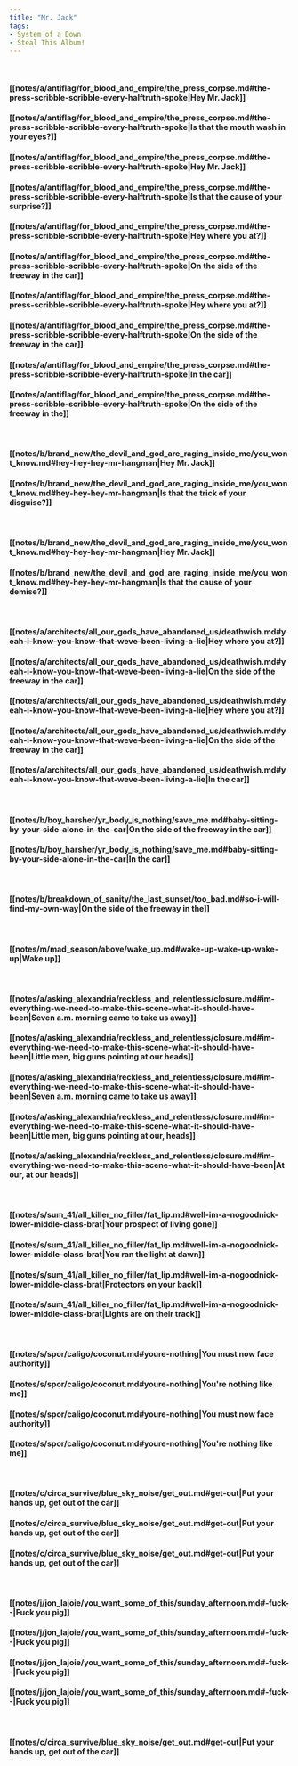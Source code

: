 ```yaml
---
title: "Mr. Jack"
tags:
- System of a Down
- Steal This Album!
---
```

&nbsp;
#### [[notes/a/antiflag/for_blood_and_empire/the_press_corpse.md#the-press-scribble-scribble-every-halftruth-spoke|Hey Mr. Jack]]
#### [[notes/a/antiflag/for_blood_and_empire/the_press_corpse.md#the-press-scribble-scribble-every-halftruth-spoke|Is that the mouth wash in your eyes?]]
#### [[notes/a/antiflag/for_blood_and_empire/the_press_corpse.md#the-press-scribble-scribble-every-halftruth-spoke|Hey Mr. Jack]]
#### [[notes/a/antiflag/for_blood_and_empire/the_press_corpse.md#the-press-scribble-scribble-every-halftruth-spoke|Is that the cause of your surprise?]]
#### [[notes/a/antiflag/for_blood_and_empire/the_press_corpse.md#the-press-scribble-scribble-every-halftruth-spoke|Hey where you at?]]
#### [[notes/a/antiflag/for_blood_and_empire/the_press_corpse.md#the-press-scribble-scribble-every-halftruth-spoke|On the side of the freeway in the car]]
#### [[notes/a/antiflag/for_blood_and_empire/the_press_corpse.md#the-press-scribble-scribble-every-halftruth-spoke|Hey where you at?]]
#### [[notes/a/antiflag/for_blood_and_empire/the_press_corpse.md#the-press-scribble-scribble-every-halftruth-spoke|On the side of the freeway in the car]]
#### [[notes/a/antiflag/for_blood_and_empire/the_press_corpse.md#the-press-scribble-scribble-every-halftruth-spoke|In the car]]
#### [[notes/a/antiflag/for_blood_and_empire/the_press_corpse.md#the-press-scribble-scribble-every-halftruth-spoke|On the side of the freeway in the]]
&nbsp;
#### [[notes/b/brand_new/the_devil_and_god_are_raging_inside_me/you_wont_know.md#hey-hey-hey-mr-hangman|Hey Mr. Jack]]
#### [[notes/b/brand_new/the_devil_and_god_are_raging_inside_me/you_wont_know.md#hey-hey-hey-mr-hangman|Is that the trick of your disguise?]]
&nbsp;
#### [[notes/b/brand_new/the_devil_and_god_are_raging_inside_me/you_wont_know.md#hey-hey-hey-mr-hangman|Hey Mr. Jack]]
#### [[notes/b/brand_new/the_devil_and_god_are_raging_inside_me/you_wont_know.md#hey-hey-hey-mr-hangman|Is that the cause of your demise?]]
&nbsp;
#### [[notes/a/architects/all_our_gods_have_abandoned_us/deathwish.md#yeah-i-know-you-know-that-weve-been-living-a-lie|Hey where you at?]]
#### [[notes/a/architects/all_our_gods_have_abandoned_us/deathwish.md#yeah-i-know-you-know-that-weve-been-living-a-lie|On the side of the freeway in the car]]
#### [[notes/a/architects/all_our_gods_have_abandoned_us/deathwish.md#yeah-i-know-you-know-that-weve-been-living-a-lie|Hey where you at?]]
#### [[notes/a/architects/all_our_gods_have_abandoned_us/deathwish.md#yeah-i-know-you-know-that-weve-been-living-a-lie|On the side of the freeway in the car]]
#### [[notes/a/architects/all_our_gods_have_abandoned_us/deathwish.md#yeah-i-know-you-know-that-weve-been-living-a-lie|In the car]]
&nbsp;
#### [[notes/b/boy_harsher/yr_body_is_nothing/save_me.md#baby-sitting-by-your-side-alone-in-the-car|On the side of the freeway in the car]]
#### [[notes/b/boy_harsher/yr_body_is_nothing/save_me.md#baby-sitting-by-your-side-alone-in-the-car|In the car]]
&nbsp;
#### [[notes/b/breakdown_of_sanity/the_last_sunset/too_bad.md#so-i-will-find-my-own-way|On the side of the freeway in the]]
&nbsp;
#### [[notes/m/mad_season/above/wake_up.md#wake-up-wake-up-wake-up|Wake up]]
&nbsp;
#### [[notes/a/asking_alexandria/reckless_and_relentless/closure.md#im-everything-we-need-to-make-this-scene-what-it-should-have-been|Seven a.m. morning came to take us away]]
#### [[notes/a/asking_alexandria/reckless_and_relentless/closure.md#im-everything-we-need-to-make-this-scene-what-it-should-have-been|Little men, big guns pointing at our heads]]
#### [[notes/a/asking_alexandria/reckless_and_relentless/closure.md#im-everything-we-need-to-make-this-scene-what-it-should-have-been|Seven a.m. morning came to take us away]]
#### [[notes/a/asking_alexandria/reckless_and_relentless/closure.md#im-everything-we-need-to-make-this-scene-what-it-should-have-been|Little men, big guns pointing at our, heads]]
#### [[notes/a/asking_alexandria/reckless_and_relentless/closure.md#im-everything-we-need-to-make-this-scene-what-it-should-have-been|At our, at our heads]]
&nbsp;
#### [[notes/s/sum_41/all_killer_no_filler/fat_lip.md#well-im-a-nogoodnick-lower-middle-class-brat|Your prospect of living gone]]
#### [[notes/s/sum_41/all_killer_no_filler/fat_lip.md#well-im-a-nogoodnick-lower-middle-class-brat|You ran the light at dawn]]
#### [[notes/s/sum_41/all_killer_no_filler/fat_lip.md#well-im-a-nogoodnick-lower-middle-class-brat|Protectors on your back]]
#### [[notes/s/sum_41/all_killer_no_filler/fat_lip.md#well-im-a-nogoodnick-lower-middle-class-brat|Lights are on their track]]
&nbsp;
#### [[notes/s/spor/caligo/coconut.md#youre-nothing|You must now face authority]]
#### [[notes/s/spor/caligo/coconut.md#youre-nothing|You're nothing like me]]
#### [[notes/s/spor/caligo/coconut.md#youre-nothing|You must now face authority]]
#### [[notes/s/spor/caligo/coconut.md#youre-nothing|You're nothing like me]]
&nbsp;
#### [[notes/c/circa_survive/blue_sky_noise/get_out.md#get-out|Put your hands up, get out of the car]]
#### [[notes/c/circa_survive/blue_sky_noise/get_out.md#get-out|Put your hands up, get out of the car]]
#### [[notes/c/circa_survive/blue_sky_noise/get_out.md#get-out|Put your hands up, get out of the car]]
&nbsp;
#### [[notes/j/jon_lajoie/you_want_some_of_this/sunday_afternoon.md#-fuck--|Fuck you pig]]
#### [[notes/j/jon_lajoie/you_want_some_of_this/sunday_afternoon.md#-fuck--|Fuck you pig]]
#### [[notes/j/jon_lajoie/you_want_some_of_this/sunday_afternoon.md#-fuck--|Fuck you pig]]
#### [[notes/j/jon_lajoie/you_want_some_of_this/sunday_afternoon.md#-fuck--|Fuck you pig]]
&nbsp;
#### [[notes/c/circa_survive/blue_sky_noise/get_out.md#get-out|Put your hands up, get out of the car]]

